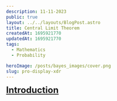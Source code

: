 ```yaml
---
description: 11-11-2023
public: true
layout: ../../layouts/BlogPost.astro
title: Central Limit Theorem
createdAt: 1695921770
updatedAt: 1695921770
tags:
  - Mathematics
  - Probability

heroImage: /posts/bayes_images/cover.png
slug: pro-display-xdr
---
```


<script>
  function toggleZoom(imageElement) {
    if (imageElement.style.transform === 'scale(1.5)') {
      imageElement.style.transform = 'scale(1)';
      imageElement.style.cursor = 'zoom-in';
    } else {
      imageElement.style.transform = 'scale(1.5)';
      imageElement.style.cursor = 'zoom-out';
    }
  }

  document.addEventListener('DOMContentLoaded', function() {
    const imageLinks = document.querySelectorAll('a img');

    imageLinks.forEach((link) => {
      link.addEventListener('click', function(event) {
        event.preventDefault();
        toggleZoom(this);
      });

      link.addEventListener('mouseenter', function() {
        if (this.style.transform === 'scale(1.5)') {
          this.style.cursor = 'zoom-out';
        } else {
          this.style.cursor = 'zoom-in';
        }
      });

      link.addEventListener('mouseleave', function() {
        this.style.cursor = 'default';
      });
    });
  });
</script>

**<span style="text-decoration:underline; font-size: 24px">Introduction</span>**